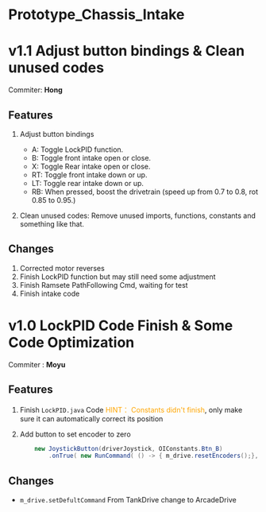 # Prototype_Chassis_Intake

# v1.1 Adjust button bindings & Clean unused codes

Commiter: **Hong**

## Features

1. Adjust button bindings
    * A: Toggle LockPID function.
    * B: Toggle front intake open or close.
    * X: Toggle Rear intake open or close.
    * RT: Toggle front intake down or up.
    * LT: Toggle rear intake down or up.
    * RB: When pressed, boost the drivetrain (speed up from 0.7 to 0.8, rot 0.85 to 0.95.)

2. Clean unused codes: Remove unused imports, functions, constants and something like that.

## Changes

1. Corrected motor reverses
2. Finish LockPID function but may still need some adjustment
3. Finish Ramsete PathFollowing Cmd, waiting for test
4. Finish intake code

# v1.0 LockPID Code Finish & Some Code Optimization

Commiter : **Moyu**

## Features

1. Finish `LockPID.java` Code
    <span style="color:orange">HINT： Constants didn't finish</span>, only make sure it can automatically correct its position

2. Add button to set encoder to zero
    ```java
        new JoystickButton(driverJoystick, OIConstants.Btn_B)
            .onTrue( new RunCommand( () -> { m_drive.resetEncoders();}, m_drive));
    ```

## Changes

* `m_drive.setDefultCommand` From TankDrive change to ArcadeDrive
